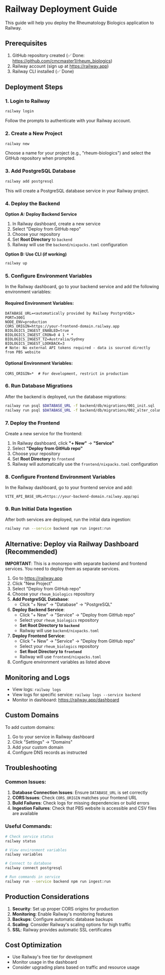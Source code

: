 # Railway Deployment Guide

This guide will help you deploy the Rheumatology Biologics application to Railway.

## Prerequisites

1. GitHub repository created (✅ Done: https://github.com/cmcmaster1/rheum_biologics)
2. Railway account (sign up at https://railway.app)
3. Railway CLI installed (✅ Done)

## Deployment Steps

### 1. Login to Railway

```bash
railway login
```

Follow the prompts to authenticate with your Railway account.

### 2. Create a New Project

```bash
railway new
```

Choose a name for your project (e.g., "rheum-biologics") and select the GitHub repository when prompted.

### 3. Add PostgreSQL Database

```bash
railway add postgresql
```

This will create a PostgreSQL database service in your Railway project.

### 4. Deploy the Backend

**Option A: Deploy Backend Service**
1. In Railway dashboard, create a new service
2. Select "Deploy from GitHub repo"
3. Choose your repository
4. Set **Root Directory** to `backend`
5. Railway will use the `backend/nixpacks.toml` configuration

**Option B: Use CLI (if working)**
```bash
railway up
```

### 5. Configure Environment Variables

In the Railway dashboard, go to your backend service and add the following environment variables:

#### Required Environment Variables:

```
DATABASE_URL=<automatically provided by Railway PostgreSQL>
PORT=3001
NODE_ENV=production
CORS_ORIGIN=https://your-frontend-domain.railway.app
BIOLOGICS_INGEST_ENABLED=true
BIOLOGICS_INGEST_CRON=0 4 1 * *
BIOLOGICS_INGEST_TZ=Australia/Sydney
BIOLOGICS_INGEST_LOOKBACK=3
# Note: No external API tokens required - data is sourced directly from PBS website
```

#### Optional Environment Variables:

```
CORS_ORIGIN=*  # For development, restrict in production
```

### 6. Run Database Migrations

After the backend is deployed, run the database migrations:

```bash
railway run psql $DATABASE_URL -f backend/db/migrations/001_init.sql
railway run psql $DATABASE_URL -f backend/db/migrations/002_alter_column_lengths.sql
```

### 7. Deploy the Frontend

Create a new service for the frontend:

1. In Railway dashboard, click **"+ New"** → **"Service"**
2. Select **"Deploy from GitHub repo"**
3. Choose your repository
4. Set **Root Directory** to `frontend`
5. Railway will automatically use the `frontend/nixpacks.toml` configuration

### 8. Configure Frontend Environment Variables

In the Railway dashboard, go to your frontend service and add:

```
VITE_API_BASE_URL=https://your-backend-domain.railway.app/api
```

### 9. Run Initial Data Ingestion

After both services are deployed, run the initial data ingestion:

```bash
railway run --service backend npm run ingest:run
```

## Alternative: Deploy via Railway Dashboard (Recommended)

**IMPORTANT**: This is a monorepo with separate backend and frontend services. You need to deploy them as separate services.

1. Go to https://railway.app
2. Click "New Project"
3. Select "Deploy from GitHub repo"
4. Choose your `rheum_biologics` repository
5. **Add PostgreSQL Database**:
   - Click "+ New" → "Database" → "PostgreSQL"
6. **Deploy Backend Service**:
   - Click "+ New" → "Service" → "Deploy from GitHub repo"
   - Select your `rheum_biologics` repository
   - **Set Root Directory to `backend`**
   - Railway will use `backend/nixpacks.toml`
7. **Deploy Frontend Service**:
   - Click "+ New" → "Service" → "Deploy from GitHub repo"
   - Select your `rheum_biologics` repository
   - **Set Root Directory to `frontend`**
   - Railway will use `frontend/nixpacks.toml`
8. Configure environment variables as listed above

## Monitoring and Logs

- View logs: `railway logs`
- View logs for specific service: `railway logs --service backend`
- Monitor in dashboard: https://railway.app/dashboard

## Custom Domains

To add custom domains:

1. Go to your service in Railway dashboard
2. Click "Settings" → "Domains"
3. Add your custom domain
4. Configure DNS records as instructed

## Troubleshooting

### Common Issues:

1. **Database Connection Issues**: Ensure `DATABASE_URL` is set correctly
2. **CORS Issues**: Check `CORS_ORIGIN` matches your frontend URL
3. **Build Failures**: Check logs for missing dependencies or build errors
4. **Ingestion Failures**: Check that PBS website is accessible and CSV files are available

### Useful Commands:

```bash
# Check service status
railway status

# View environment variables
railway variables

# Connect to database
railway connect postgresql

# Run commands in service
railway run --service backend npm run ingest:run
```

## Production Considerations

1. **Security**: Set up proper CORS origins for production
2. **Monitoring**: Enable Railway's monitoring features
3. **Backups**: Configure automatic database backups
4. **Scaling**: Consider Railway's scaling options for high traffic
5. **SSL**: Railway provides automatic SSL certificates

## Cost Optimization

- Use Railway's free tier for development
- Monitor usage in the dashboard
- Consider upgrading plans based on traffic and resource usage

